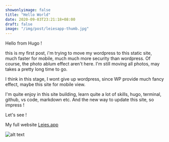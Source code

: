 ```yaml
---
showonlyimage: false
title: "Hello World"
date: 2020-09-03T23:21:18+08:00
draft: false
image: "/img/post/leiesapp-thumb.jpg"
---
```


Hello from Hugo !

this is my first post, i'm trying to move my wordpress to this static site, much faster for mobile, much much more security than wordpress. Of course, the photo ablum effect aren't here. I'm still moving all photos, may takes a pretty long time to go. 

I think in this stage, I wont give up wordpress, since WP provide much fancy effect, maybe this site for mobile view. 

I'm quite enjoy in this site building, learn quite a lot of skills, hugo, terminal, github, vs code, markdown etc. And the new way to update this site, so impress !

Let's see !

My full website [Leies.app](https://www.leies.app)

![alt text](/img/post/leiesapp.jpg "Leies.app")
